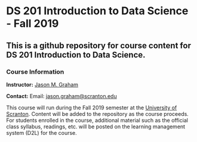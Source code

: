 # DS 201 Introduction to Data Science - Fall 2019

## This is a github repository for course content for DS 201 Introduction to Data Science.

### Course Information

**Instructor:** [Jason M. Graham](https://sites.google.com/site/jasonmgrahamus/)

**Contact:** Email: jason.graham@scranton.edu

This course will run during the Fall 2019 semester at the [University of Scranton](http://www.scranton.edu/). Content will be added to the
repository as the course proceeds. For students enrolled in the course, additional
material such as the official class syllabus, readings, etc. will be posted
on the learning management system (D2L) for the course.
